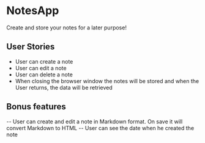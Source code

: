# NotesApp
Create and store your notes for a later purpose!

## User Stories
- User can create a note
- User can edit a note
- User can delete a note
- When closing the browser window the notes will be stored and when the User returns, the data will be retrieved

## Bonus features
-- User can create and edit a note in Markdown format. On save it will convert Markdown to HTML
-- User can see the date when he created the note